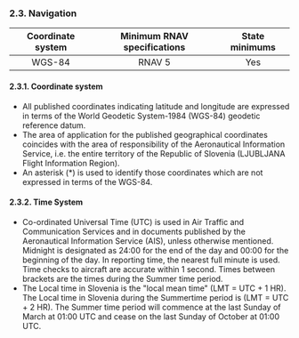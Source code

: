 ### 	2.3. Navigation

| Coordinate system | Minimum RNAV specifications | State minimums |
| :---------------: | :-------------------------: | :------------: |
|      WGS-84       |           RNAV 5            |      Yes       |

#### 2.3.1. Coordinate system

- All published coordinates indicating latitude and longitude are expressed in terms of the World Geodetic System-1984 (WGS-84) geodetic reference datum.
- The area of application for the published geographical coordinates coincides with the area of responsibility of the Aeronautical Information Service, i.e. the entire territory of the Republic of Slovenia (LJUBLJANA Flight Information Region).
- An asterisk (*) is used to identify those coordinates which are not expressed in terms of the WGS-84.

#### 2.3.2. Time System

- Co-ordinated Universal Time (UTC) is used in Air Traffic and Communication Services and in documents published by the Aeronautical Information Service (AIS), unless otherwise mentioned. Midnight is designated as 24:00 for the end of the day and 00:00 for the beginning of the day. In reporting time, the nearest full minute is used. Time checks to aircraft are accurate within 1 second. Times between brackets are the times during the Summer time period.
- The Local time in Slovenia is the "local mean time" (LMT = UTC + 1 HR). The Local time in Slovenia during the Summertime period is (LMT = UTC + 2 HR). The Summer time period will commence at the last Sunday of March at 01:00 UTC and cease on the last Sunday of October at 01:00 UTC.